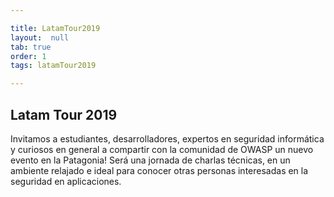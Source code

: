 ```yaml
---

title: LatamTour2019
layout:  null
tab: true
order: 1
tags: latamTour2019

---
```


## Latam Tour 2019

Invitamos a estudiantes, desarrolladores, expertos en seguridad informática y curiosos en general a compartir con la comunidad de OWASP un nuevo evento en la Patagonia! Será una jornada de charlas técnicas, en un ambiente relajado e ideal para conocer otras personas interesadas en la seguridad en aplicaciones.
